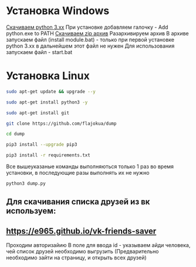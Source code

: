 # Установка Windows
[Скачиваем python 3.xx](https://www.python.org/downloads/release/python-3110/)
При установке добавляем галочку - Add python.exe to PATH
[Скачиваем zip архив](https://github.com/ivanbrods/dump/archive/refs/heads/main.zip)
Разархивируем архив
В архиве запускаем файл (install module.bat) - только при первой установке python 3.xx в дальнейшем этот файл не нужен
Для использования запускаем файл - start.bat
# Установка Linux
```bash
sudo apt-get update && upgrade --y
```
```bash
sudo apt-get install python3 -y
```
```bash
sudo apt-get install git
```
```bash
git clone https://github.com/flajokua/dump
```
```bash
cd dump
```
```bash
pip3 install --upgrade pip3
```
```bash
pip3 install -r requirements.txt
```
Все вышеуказаные команды выполняються только 1 раз во время установки, в последующие разы выполнять их не нужно
```bash
python3 dump.py
```


## Для скачивания списка друзей из вк используем: 
## https://e965.github.io/vk-friends-saver
Проходим авторизайию
В поле для ввода id - указываем айди человека, чей список друзей необходимо выгрузить
(Предварительно необходимо зайти на страницу, и открыть всех друзей)

